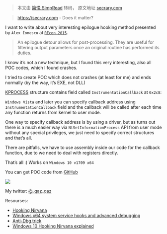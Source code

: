 > 本文由 [简悦 SimpRead](http://ksria.com/simpread/) 转码， 原文地址 [secrary.com](https://secrary.com/Random/InstrumentationCallback/)

> https://secrary.com - Does it matter?

I want to write about very interesting epilogue hooking method presented by `Alex Ionescu` at [`REcon 2015`](https://www.youtube.com/watch?v=bqU0y4FzvT0).

> An epilogue detour allows for post-processing. They are useful for filtering output parameters once an original routine has performed its duties.

I know it’s not a new technique, but I found this very interesting, also all POC codes, which I found crashes.

I tried to create POC which does not crashes (at least for me) and ends normally (by the way, it’s EXE, not DLL)

[KPROCESS](https://channel9.msdn.com/Shows/Going+Deep/Arun-Kishan-Process-Management-in-Windows-Vista) structure contains field called `InstrumentationCallback` at `0x2c8`:

`Windows Vista` and later you can specify callback address using `InstrumentationCallback` field and the callback will be called after each time any function returns from kernel to user mode.

One way to specify callback address is by using a driver, but as turns out there is a much easier way via `NtSetInformationProcess` API from user mode without any special privileges, we just need to specify correct structures and that’s all.

There are pitfalls, we have to use assembly inside our code for the callback function, due to we need to deal with registers directly.

That’s all :) Works on `Windows 10 v1709 x64`

You can get POC code from [GitHub](https://github.com/secrary/Hooking-via-InstrumentationCallback)

![](https://user-images.githubusercontent.com/16405698/33432212-8dd030da-d5f0-11e7-9524-aa23246aeebe.gif)

My twitter: [@_qaz_qaz](https://twitter.com/_qaz_qaz)

Resourses:

*   [Hooking Nirvana](https://www.youtube.com/watch?v=bqU0y4FzvT0)
*   [Windows x64 system service hooks and advanced debugging](https://www.codeproject.com/Articles/543542/Windows-x-system-service-hooks-and-advanced-debu)
*   [Anti-Dbg trick](https://pastebin.com/9TqRGsM5)
*   [Windows 10 Hooking Nirvana explained](https://sww-it.ru/2016-04-11/1332)
